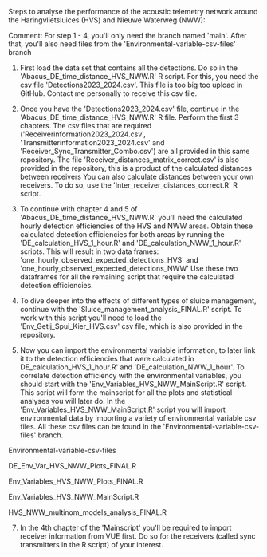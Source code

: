 Steps to analyse the performance of the acoustic telemetry network around the Haringvlietsluices (HVS) and Nieuwe Waterweg (NWW):

Comment: For step 1 - 4, you'll only need the branch named 'main'. After that, you'll also need files from the 'Environmental-variable-csv-files' branch

 1. First load the data set that contains all the detections. Do so in the 'Abacus_DE_time_distance_HVS_NWW.R' R script.
    For this, you need the csv file 'Detections2023_2024.csv'. This file is too big too upload in GitHub. Contact me personally to receive this csv file.

2. Once you have the 'Detections2023_2024.csv' file, continue in the 'Abacus_DE_time_distance_HVS_NWW.R' R file. Perform the first 3 chapters. 
   The csv files that are required ('Receiverinformation2023_2024.csv', 'Transmitterinformation2023_2024.csv' and 'Receiver_Sync_Transmitter_Combo.csv') are all provided in this same repository.
   The file 'Receiver_distances_matrix_correct.csv' is also provided in the repository, this is a product of the calculated distances between receivers
   You can also calculate distances between your own receivers. To do so, use the 'Inter_receiver_distances_correct.R' R script. 

3. To continue with chapter 4 and 5 of 'Abacus_DE_time_distance_HVS_NWW.R' you'll need the calculated hourly detection efficiencies of the HVS and NWW areas. 
   Obtain these calculated detection efficiencies for both areas by running the 'DE_calculation_HVS_1_hour.R' and 'DE_calculation_NWW_1_hour.R' scripts. 
   This will result in two data frames: 'one_hourly_observed_expected_detections_HVS' and 'one_hourly_observed_expected_detections_NWW'
   Use these two dataframes for all the remaining script that require the calculated detection efficiencies.

4. To dive deeper into the effects of different types of sluice management, continue with the 'Sluice_management_analysis_FINAL.R' script. To work with this script you'll need to load the 'Env_Getij_Spui_Kier_HVS.csv' csv file, which is also provided in the repository. 

5. Now you can import the environmental variable information, to later link it to the detection efficiencies that were calculated in DE_calculation_HVS_1_hour.R' and 'DE_calculation_NWW_1_hour'.
To correlate detection efficiency with the environmental variables, you should start with the 'Env_Variables_HVS_NWW_MainScript.R' script. This script will form the mainscript for all the plots and statistical analyses you will later do. In the 'Env_Variables_HVS_NWW_MainScript.R' script you will import environmental data by importing a variety of environmental variable csv files. All these csv files can be found in the 'Environmental-variable-csv-files' branch. 


Environmental-variable-csv-files
   

DE_Env_Var_HVS_NWW_Plots_FINAL.R

Env_Variables_HVS_NWW_Plots_FINAL.R

Env_Variables_HVS_NWW_MainScript.R

HVS_NWW_multinom_models_analysis_FINAL.R


7. In the 4th chapter of the 'Mainscript' you'll be required to import receiver information from VUE first. Do so for the receivers (called sync transmitters in the R script) of your interest. 
